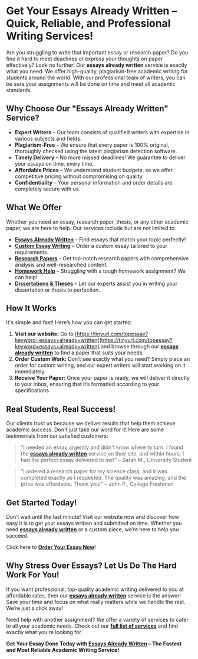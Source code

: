# Get Your Essays Already Written – Quick, Reliable, and Professional Writing Services!

Are you struggling to write that important essay or research paper? Do you find it hard to meet deadlines or express your thoughts on paper effectively? Look no further! Our **essays already written** service is exactly what you need. We offer high-quality, plagiarism-free academic writing for students around the world. With our professional team of writers, you can be sure your assignments will be done on time and meet all academic standards.

## Why Choose Our "Essays Already Written" Service?

- **Expert Writers** – Our team consists of qualified writers with expertise in various subjects and fields.
- **Plagiarism-Free** – We ensure that every paper is 100% original, thoroughly checked using the latest plagiarism detection software.
- **Timely Delivery** – No more missed deadlines! We guarantee to deliver your essays on time, every time.
- **Affordable Prices** – We understand student budgets, so we offer competitive pricing without compromising on quality.
- **Confidentiality** – Your personal information and order details are completely secure with us.

## What We Offer

Whether you need an essay, research paper, thesis, or any other academic paper, we are here to help. Our services include but are not limited to:

- [**Essays Already Written**](https://tinyurl.com/topessay?keyword=essays+already+written) – Find essays that match your topic perfectly!
- [**Custom Essay Writing**](https://tinyurl.com/topessay?keyword=essays+already+written) – Order a custom essay tailored to your requirements.
- [**Research Papers**](https://tinyurl.com/topessay?keyword=essays+already+written) – Get top-notch research papers with comprehensive analysis and well-researched content.
- [**Homework Help**](https://tinyurl.com/topessay?keyword=essays+already+written) – Struggling with a tough homework assignment? We can help!
- [**Dissertations & Theses**](https://tinyurl.com/topessay?keyword=essays+already+written) – Let our experts assist you in writing your dissertation or thesis to perfection.

## How It Works

It's simple and fast! Here’s how you can get started:

1. **Visit our website:** Go to [https://tinyurl.com/topessay?keyword=essays+already+written](https://tinyurl.com/topessay?keyword=essays+already+written) and browse through our [**essays already written**](https://tinyurl.com/topessay?keyword=essays+already+written) to find a paper that suits your needs.
2. **Order Custom Work:** Don’t see exactly what you need? Simply place an order for custom writing, and our expert writers will start working on it immediately.
3. **Receive Your Paper:** Once your paper is ready, we will deliver it directly to your inbox, ensuring that it’s formatted according to your specifications.

## Real Students, Real Success!

Our clients trust us because we deliver results that help them achieve academic success. Don't just take our word for it! Here are some testimonials from our satisfied customers:

> "I needed an essay urgently and didn't know where to turn. I found the [**essays already written**](https://tinyurl.com/topessay?keyword=essays+already+written) service on their site, and within hours, I had the perfect essay delivered to me!" – Sarah M., University Student

> "I ordered a research paper for my science class, and it was completed exactly as I requested. The quality was amazing, and the price was affordable. Thank you!" – John P., College Freshman

## Get Started Today!

Don’t wait until the last minute! Visit our website now and discover how easy it is to get your essays written and submitted on time. Whether you need [**essays already written**](https://tinyurl.com/topessay?keyword=essays+already+written) or a custom piece, we’re here to help you succeed.

Click here to [**Order Your Essay Now**](https://tinyurl.com/topessay?keyword=essays+already+written)!

## Why Stress Over Essays? Let Us Do The Hard Work For You!

If you want professional, top-quality academic writing delivered to you at affordable rates, then our [**essays already written**](https://tinyurl.com/topessay?keyword=essays+already+written) service is the answer! Save your time and focus on what really matters while we handle the rest. We’re just a click away!

Need help with another assignment? We offer a variety of services to cater to all your academic needs. Check out our [**full list of services**](https://tinyurl.com/topessay?keyword=essays+already+written) and find exactly what you're looking for.

**Get Your Essay Done Today with [Essays Already Written](https://tinyurl.com/topessay?keyword=essays+already+written) – The Fastest and Most Reliable Academic Writing Service!**
